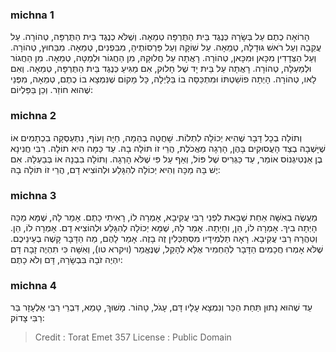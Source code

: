 
### michna 1
הָרוֹאָה כֶתֶם עַל בְּשָׂרָהּ כְּנֶגֶד בֵּית הַתֻּרְפָּה טְמֵאָה. וְשֶׁלֹּא כְנֶגֶד בֵּית הַתֻּרְפָּה, טְהוֹרָה. עַל עֲקֵבָהּ וְעַל רֹאשׁ גּוּדָלָהּ, טְמֵאָה. עַל שׁוֹקָהּ וְעַל פַּרְסוֹתֶיהָ, מִבִּפְנִים, טְמֵאָה. מִבַּחוּץ, טְהוֹרָה. וְעַל הַצְּדָדִין מִכָּאן וּמִכָּאן, טְהוֹרָה. רָאֲתָה עַל חֲלוּקָהּ, מִן הַחֲגוֹר וּלְמַטָּה, טְמֵאָה. מִן הַחֲגוֹר וּלְמַעְלָה, טְהוֹרָה. רָאֲתָה עַל בֵּית יָד שֶׁל חָלוּק, אִם מַגִּיעַ כְּנֶגֶד בֵּית הַתֻּרְפָּה, טְמֵאָה. וְאִם לָאו, טְהוֹרָה. הָיְתָה פוֹשַׁטְתּוֹ וּמִתְכַּסָּה בוֹ בַּלַּיְלָה, כָּל מָקוֹם שֶׁנִּמְצָא בוֹ כֶתֶם, טְמֵאָה, מִפְּנֵי שֶׁהוּא חוֹזֵר. וְכֵן בַּפַּלְיוֹם: 

### michna 2
וְתוֹלָה בְכָל דָּבָר שֶׁהִיא יְכוֹלָה לִתְלוֹת. שָׁחֲטָה בְהֵמָה, חַיָּה וָעוֹף, נִתְעַסְּקָה בִכְתָמִים אוֹ שֶׁיָּשְׁבָה בְצַד הָעֲסוּקִים בָּהֶן, הָרְגָה מַאֲכֹלֶת, הֲרֵי זוֹ תּוֹלָה בָהּ. עַד כַּמָּה הִיא תוֹלָה. רַבִּי חֲנִינָא בֶן אַנְטִיגְנוֹס אוֹמֵר, עַד כַּגְּרִיס שֶׁל פּוֹל, וְאַף עַל פִּי שֶׁלֹּא הָרְגָה. וְתוֹלָה בִבְנָהּ אוֹ בְּבַעְלָהּ. אִם יֶשׁ בָּהּ מַכָּה וְהִיא יְכוֹלָה לְהִגָּלַע וּלְהוֹצִיא דָם, הֲרֵי זוֹ תּוֹלָה בָהּ: 

### michna 3
מַעֲשֶׂה בְאִשָּׁה אַחַת שֶׁבָּאת לִפְנֵי רַבִּי עֲקִיבָא, אָמְרָה לוֹ, רָאִיתִי כָתֶם. אָמַר לָהּ, שֶׁמָּא מַכָּה הָיְתָה בִיךְ. אָמְרָה לוֹ, הֵן, וְחָיְתָה. אָמַר לָהּ, שֶׁמָּא יְכוֹלָה לְהִגָּלַע וּלְהוֹצִיא דָם. אָמְרָה לוֹ, הֵן. וְטִהֲרָהּ רַבִּי עֲקִיבָא. רָאָה תַלְמִידָיו מִסְתַּכְּלִין זֶה בָזֶה. אָמַר לָהֶם, מַה הַדָּבָר קָשֶׁה בְעֵינֵיכֶם. שֶׁלֹּא אָמְרוּ חֲכָמִים הַדָּבָר לְהַחְמִיר אֶלָּא לְהָקֵל, שֶׁנֶּאֱמַר (ויקרא טו), וְאִשָּׁה כִּי תִהְיֶה זָבָה דָּם יִהְיֶה זֹבָהּ בִּבְשָׂרָהּ, דָּם וְלֹא כָתֶם: 

### michna 4
עֵד שֶׁהוּא נָתוּן תַּחַת הַכַּר וְנִמְצָא עָלָיו דָּם, עָגֹל, טָהוֹר. מָשׁוּךְ, טָמֵא, דִּבְרֵי רַבִּי אֶלְעָזָר בַּר רַבִּי צָדוֹק: 

>Credit : Torat Emet 357
>License : Public Domain 